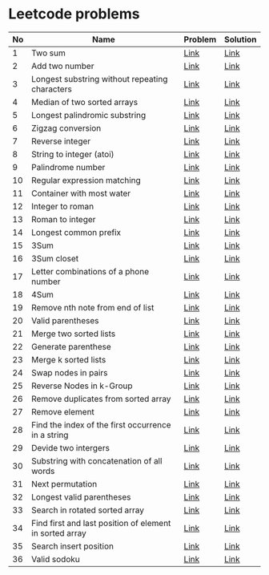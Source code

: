 # Leetcode problems
| No | Name | Problem | Solution |
|----|------|---------|----------|
| 1 | Two sum | [Link](https://leetcode.com/problems/two-sum/description/) | [Link](https://github.com/hieu1911/leetcode/blob/master/easy/1.two-sum.cpp) |
| 2 | Add two number | [Link](https://leetcode.com/problems/add-two-numbers/description/) | [Link](https://github.com/hieu1911/leetcode/blob/master/medium/2.add-two-number.cpp) |
| 3 | Longest substring without repeating characters | [Link](https://leetcode.com/problems/longest-substring-without-repeating-characters/description/) | [Link](https://github.com/hieu1911/leetcode/blob/master/medium/3.longest-substring-without-repeating-characters.cpp) |
| 4 | Median of two sorted arrays | [Link](https://leetcode.com/problems/median-of-two-sorted-arrays/description/) | [Link](https://github.com/hieu1911/leetcode/blob/master/hard/4.median-of-two-sorted-arrays.cpp) |
| 5 | Longest palindromic substring | [Link](https://leetcode.com/problems/longest-palindromic-substring/description/) | [Link](https://github.com/hieu1911/leetcode/blob/master/hard/5.longest-palindromic-substring.cpp) |
| 6 | Zigzag conversion | [Link](https://leetcode.com/problems/zigzag-conversion/description/) | [Link](https://github.com/hieu1911/leetcode/blob/master/medium/6.zigzag-conversion.cpp) |
| 7 | Reverse integer | [Link](https://leetcode.com/problems/reverse-integer/description/) | [Link](https://leetcode.com/problems/zigzag-conversion/description/) | [Link](https://github.com/hieu1911/leetcode/blob/master/medium/7.reverse-integer.cpp) |
| 8 | String to integer (atoi) | [Link](https://leetcode.com/problems/string-to-integer-atoi/) | [Link](https://github.com/hieu1911/leetcode/blob/master/medium/8.string-to-integer-atoi.cpp) |
| 9 | Palindrome number | [Link](https://leetcode.com/problems/palindrome-number/description/) | [Link](https://github.com/hieu1911/leetcode/blob/master/easy/9.palindrome-number.cpp) |
| 10 | Regular expression matching | [Link](https://leetcode.com/problems/regular-expression-matching/description/) | [Link](https://github.com/hieu1911/leetcode/blob/master/hard/10.regular-expression-matching.cpp) |
| 11 | Container with most water | [Link](https://leetcode.com/problems/container-with-most-water/) | [Link](https://github.com/hieu1911/leetcode/blob/master/medium/11.container-with-most-water.cpp) |
| 12 | Integer to roman | [Link](https://leetcode.com/problems/integer-to-roman/) | [Link](https://github.com/hieu1911/leetcode/blob/master/medium/12.integer-to-roman.cpp) |
| 13 | Roman to integer | [Link](https://leetcode.com/problems/roman-to-integer/) | [Link](https://github.com/hieu1911/leetcode/blob/master/easy/13.roman-to-integer.cpp) |
| 14 | Longest common prefix | [Link](https://leetcode.com/problems/longest-common-prefix/description/) | [Link](https://github.com/hieu1911/leetcode/blob/master/easy/14.longest-common-prefix.cpp) |
| 15 | 3Sum | [Link](https://leetcode.com/problems/3sum/) | [Link](https://github.com/hieu1911/leetcode/blob/master/medium/15.3sum.cpp) |
| 16 | 3Sum closet | [Link](https://leetcode.com/problems/3sum-closest/description/) | [Link](https://github.com/hieu1911/leetcode/blob/master/medium/16.3sum-closet.cpp) |
| 17 | Letter combinations of a phone number | [Link](https://leetcode.com/problems/letter-combinations-of-a-phone-number/description/) | [Link](https://github.com/hieu1911/leetcode/blob/master/medium/17.letter-combinations-of-a-phone-number.cpp) |
| 18 | 4Sum | [Link](https://leetcode.com/problems/4sum/) | [Link](https://github.com/hieu1911/leetcode/blob/master/medium/18.4sum.cpp) |
| 19 | Remove nth note from end of list | [Link](https://leetcode.com/problems/remove-nth-node-from-end-of-list) | [Link](https://github.com/hieu1911/leetcode/blob/master/medium/19.remove-nth-node-from-end-of-list.cpp) |
| 20 | Valid parentheses | [Link](https://leetcode.com/problems/valid-parentheses/) | [Link](https://github.com/hieu1911/leetcode/blob/master/easy/20.valid-parenthese.cpp) |
| 21 | Merge two sorted lists | [Link](https://leetcode.com/problems/merge-two-sorted-lists/) | [Link](https://github.com/hieu1911/leetcode/blob/master/easy/21.merge-two-sorted-lists.cpp) |
| 22 | Generate parenthese | [Link](https://leetcode.com/problems/generate-parentheses/description/) | [Link](https://github.com/hieu1911/leetcode/blob/master/medium/22.generate-parenthese.cpp) |
| 23 | Merge k sorted lists | [Link](https://leetcode.com/problems/merge-k-sorted-lists/description/) | [Link](https://github.com/hieu1911/leetcode/blob/master/hard/23.merge-k-sorted-lists.cpp) |
| 24 | Swap nodes in pairs | [Link](https://leetcode.com/problems/swap-nodes-in-pairs/description/) | [Link](https://github.com/hieu1911/leetcode/blob/master/medium/24.swap-nodes-in-pairs.cpp) |
| 25 | Reverse Nodes in k-Group | [Link](https://leetcode.com/problems/reverse-nodes-in-k-group/description/) | [Link](https://github.com/hieu1911/leetcode/blob/master/hard/25.reverser-nodes-in-k-group.cpp) |
| 26 | Remove duplicates from sorted array | [Link](https://leetcode.com/problems/remove-duplicates-from-sorted-array/description/) | [Link](https://github.com/hieu1911/leetcode/blob/master/easy/26.remove-duplicates-from-sorted-array.cpp) |
| 27 | Remove element | [Link](https://leetcode.com/problems/remove-element/description/) | [Link](https://github.com/hieu1911/leetcode/blob/master/easy/27.remove-element.cpp) |
| 28 | Find the index of the first occurrence in a string | [Link](https://leetcode.com/problems/find-the-index-of-the-first-occurrence-in-a-string/description/) | [Link](https://github.com/hieu1911/leetcode/blob/master/easy/28.find-the-index-of-the-first-occurrence-in-a-string.cpp) |
| 29 | Devide two intergers | [Link](https://leetcode.com/problems/divide-two-integers/) | [Link](https://github.com/hieu1911/leetcode/blob/master/medium/29.devide-two-intergers.cpp) |
| 30 | Substring with concatenation of all words | [Link](https://leetcode.com/problems/substring-with-concatenation-of-all-words) | [Link](https://github.com/hieu1911/leetcode/blob/master/hard/30.substring-with-concatenation-of-all-words.cpp) |
| 31 | Next permutation | [Link](https://leetcode.com/problems/next-permutation) | [Link](https://github.com/hieu1911/leetcode/blob/master/medium/31.next-permutation.cpp) |
| 32 | Longest valid parentheses | [Link](https://leetcode.com/problems/longest-valid-parentheses) | [Link](https://github.com/hieu1911/leetcode/blob/master/hard/32.longest-valid-parentheses.cpp) |
| 33 | Search in rotated sorted array | [Link](https://leetcode.com/problems/search-in-rotated-sorted-array) | [Link](https://github.com/hieu1911/leetcode/blob/master/medium/33.sort-in-rotated-sorted-array.cpp) |
| 34 | Find first and last position of element in sorted array | [Link](https://leetcode.com/problems/find-first-and-last-position-of-element-in-sorted-array) | [Link](https://github.com/hieu1911/leetcode/blob/master/medium/34.find-first-and-last-position-of-element-in-sorted-array.cpp) |
| 35 | Search insert position | [Link](https://leetcode.com/problems/search-insert-position) | [Link](https://github.com/hieu1911/leetcode/blob/master/easy/35.search-insert-position.cpp) |
| 36 | Valid sodoku | [Link](https://leetcode.com/problems/valid-sudoku) | [Link](https://github.com/hieu1911/leetcode/blob/master/medium/36.valid-sodoku.cpp) |